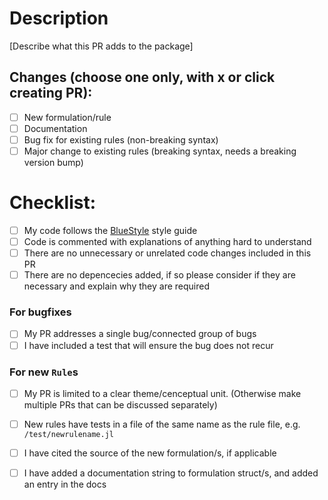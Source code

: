 # Description

[Describe what this PR adds to the package]

## Changes (choose one only, with x or click creating PR):

- [ ] New formulation/rule
- [ ] Documentation
- [ ] Bug fix for existing rules (non-breaking syntax)
- [ ] Major change to existing rules (breaking syntax, needs a breaking version bump)

# Checklist:

- [ ] My code follows the [BlueStyle](https://github.com/invenia/BlueStyle) style guide
- [ ] Code is commented with explanations of anything hard to understand
- [ ] There are no unnecessary or unrelated code changes included in this PR
- [ ] There are no depencecies added, if so please consider if they are necessary and explain why they are required

### For bugfixes

- [ ] My PR addresses a single bug/connected group of bugs
- [ ] I have included a test that will ensure the bug does not recur

### For new `Rule`s

- [ ] My PR is limited to a clear theme/cenceptual unit. (Otherwise make multiple PRs that can be discussed separately)
- [ ] New rules have tests in a file of the same name as the rule file, e.g. `/test/newrulename.jl`
- [ ] I have cited the source of the new formulation/s, if applicable
- [ ] I have added a documentation string to formulation struct/s, and added an entry in the docs


